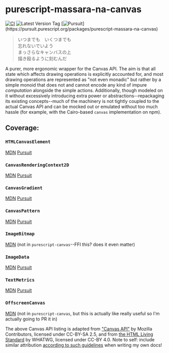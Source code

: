 # purescript-massara-na-canvas

[![CI](https://github.com/UnrelatedString/purescript-massara-na-canvas/actions/workflows/ci.yml/badge.svg?branch=main)](https://github.com/UnrelatedString/purescript-massara-na-canvas/actions/workflows/ci.yml)
![Latest Version Tag](https://img.shields.io/github/v/tag/UnrelatedString/purescript-massara-na-canvas)
[![Pursuit](https://pursuit.purescript.org/packages/purescript-massara-na-canvas/badge?)](https://pursuit.purescript.org/packages/purescript-massara-na-canvas)

> いつまでも　いくつまでも  
> 忘れないでいよう  
> まっさらなキャンバスの上  
> 描き殴るように刻むんだ

A purer, more ergonomic wrapper for the Canvas API. The aim is that all state which affects drawing operations is explicitly accounted for, and most drawing operations are represented as "not even monadic" but rather by a simple monoid that does not and cannot encode any kind of impure *computation* alongside the simple actions. Additionally, though modeled on it without excessively introducing extra power or abstractions--repackaging its existing concepts--much of the machinery is not tightly coupled to the actual Canvas API and can be mocked out or emulated without too much hassle (for example, with the Cairo-based `canvas` implementation on npm).

## Coverage:

### `HTMLCanvasElement`

[MDN](https://developer.mozilla.org/en-US/docs/Web/API/HTMLCanvasElement#specifications) [Pursuit](https://pursuit.purescript.org/packages/purescript-canvas/6.0.0/docs/Graphics.Canvas#t:CanvasElement)


### `CanvasRenderingContext2D`

[MDN](https://developer.mozilla.org/en-US/docs/Web/API/CanvasRenderingContext2D#specifications) [Pursuit](https://pursuit.purescript.org/packages/purescript-canvas/6.0.0/docs/Graphics.Canvas#t:Context2D)


### `CanvasGradient`

[MDN](https://developer.mozilla.org/en-US/docs/Web/API/CanvasGradient#specifications) [Pursuit](https://pursuit.purescript.org/packages/purescript-canvas/6.0.0/docs/Graphics.Canvas#t:CanvasGradient)


### `CanvasPattern`

[MDN](https://developer.mozilla.org/en-US/docs/Web/API/CanvasPattern#specifications) [Pursuit](https://pursuit.purescript.org/packages/purescript-canvas/6.0.0/docs/Graphics.Canvas#t:CanvasPattern)


### `ImageBitmap`

[MDN](https://developer.mozilla.org/en-US/docs/Web/API/ImageBitmap#specifications) (not in `purescript-canvas`--FFI this? does it even matter)


### `ImageData`

[MDN](https://developer.mozilla.org/en-US/docs/Web/API/ImageData#specifications) [Pursuit](https://pursuit.purescript.org/packages/purescript-canvas/6.0.0/docs/Graphics.Canvas#t:ImageData)


### `TextMetrics`

[MDN](https://developer.mozilla.org/en-US/docs/Web/API/TextMetrics#specifications) [Pursuit](https://pursuit.purescript.org/packages/purescript-canvas/6.0.0/docs/Graphics.Canvas#t:TextMetrics)


### `OffscreenCanvas`

[MDN](https://developer.mozilla.org/en-US/docs/Web/API/OffscreenCanvas#specifications) (not in `purescript-canvas`, but this is actually like really useful so I'm actually going to PR it in)





The above Canvas API listing is adapted from ["Canvas API"](https://developer.mozilla.org/en-US/docs/Web/API/Canvas_API) by Mozilla Contributors, licensed under CC-BY-SA 2.5, and from [the HTML Living Standard](https://html.spec.whatwg.org/multipage/canvas.html) by WHATWG, licensed under CC-BY 4.0. Note to self: include similar attribution [according to such guidelines](https://developer.mozilla.org/en-US/docs/MDN/Writing_guidelines/Attrib_copyright_license) when writing my own docs!

